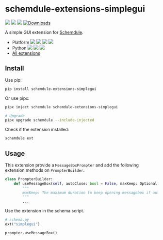 # schemdule-extensions-simplegui

![](https://github.com/StardustDL/schemdule/workflows/CI/badge.svg) ![](https://img.shields.io/github/license/StardustDL/schemdule.svg) [![](https://img.shields.io/pypi/v/schemdule-extensions-simplegui.svg?logo=pypi)](https://pypi.org/project/schemdule-extensions-simplegui/) [![Downloads](https://pepy.tech/badge/schemdule-extensions-simplegui)](https://pepy.tech/project/schemdule-extensions-simplegui)

A simple GUI extension for 
[Schemdule](https://github.com/StardustDL/schemdule).

- Platform ![](https://img.shields.io/badge/Linux-yes-success?logo=linux) ![](https://img.shields.io/badge/Windows-yes-success?logo=windows) ![](https://img.shields.io/badge/MacOS-yes-success?logo=apple) ![](https://img.shields.io/badge/BSD-yes-success?logo=freebsd)
- Python ![](https://img.shields.io/pypi/implementation/schemdule-extensions-simplegui.svg?logo=pypi) ![](https://img.shields.io/pypi/pyversions/schemdule-extensions-simplegui.svg?logo=pypi) ![](https://img.shields.io/pypi/wheel/schemdule-extensions-simplegui.svg?logo=pypi)
- [All extensions](https://pypi.org/search/?q=schemdule)

## Install

Use pip:

```sh
pip install schemdule-extensions-simplegui
```

Or use pipx:

```sh
pipx inject schemdule schemdule-extensions-simplegui

# Upgrade
pipx upgrade schemdule --include-injected
```

Check if the extension installed:

```sh
schemdule ext
```

## Usage

This extension provide a `MessageBoxPrompter` and add the following extension methods on `PrompterBuilder`.

```python
class PrompterBuilder:
    def useMessageBox(self, autoClose: bool = False, maxKeep: Optional[timedelta] = None, final: bool = False) -> PrompterBuilder:
        """
        maxKeep: The maximum duration to keep opening messagebox if autoClose is True, default 1 minute.
        """
        ...
```

Use the extension in the schema script.

```python
# schema.py
ext("simplegui")

prompter.useMessageBox()
```

